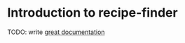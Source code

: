 # Introduction to recipe-finder

TODO: write [great documentation](http://jacobian.org/writing/what-to-write/)
